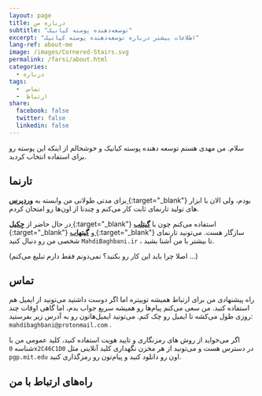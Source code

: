 ```yaml
---
layout: page
title: درباره من
subtitle: "توسعه‌دهنده پوسته کیانیک"
excerpt: "اطلاعات بیشتر درباره توسعه‌دهنده پوسته کیانیک"
lang-ref: about-me
image: /images/Cornered-Stairs.svg
permalink: /farsi/about.html
categories:
  - درباره
tags:
  -  تماس
  -  ارتباط
share:
  facebook: false
  twitter: false
  linkedin: false
---
```


سلام. من مهدی هستم توسعه دهنده پوسته کیانیک و خوشحالم از اینکه این پوسته رو برای استفاده انتخاب کردید.

## تارنما
برای مدتی طولانی من وابسته به [**وردپرس <i class="fab fa-wordpress-simple kianic-icon-wordpress" aria-hidden="true"></i>**](https://wordpress.org "وردپرس"){:target="_blank"} بودم، ولی الان با ابزار های تولید تارنمای ثابت کار می‌کنم و چندتا از اون‌ها رو امتحان کردم.

در حال حاضر از [**جِکیل <i class="simple-icons simple-icons-jekyll kianic-simple-icon-jekyll"></i>**](https://jekyllrb.com "تارنمای جِکیل"){:target="_blank"} استفاده می‌کنم چون با [**گیتلب <i class="fab fa-gitlab kianic-icon-gitlab" aria-hidden="true"></i>**](https://gitlab.com/pages "گیت‌لب"){:target="_blank"} و [**گیتهاب <i class="fab fa-github kianic-icon-github" aria-hidden="true"></i>**](https://pages.github.com "گیت‌هاب"){:target="_blank"} سازگار هست.
می‌تونید تارنمای شخصی من رو دنبال کنید `MahdiBaghbani.ir` <a href="https://MahdiBaghbani.ir" target="_blank"><i class="fa fa-globe-europe kianic-icon-globe" aria-hidden="true"></i></a> ، تا بیشتر با من آشنا بشید.

(اصلا چرا باید این کار رو بکنید؟ نمی‌دونم فقط دارم تبلیغ می‌کنم ...)

## تماس
راه پیشنهادی من برای ارتباط همیشه توییتره اما اگر دوست داشتید می‌تونید از ایمیل هم استفاده کنید. من سعی می‌کنم پیام‌ها رو همیشه سریع جواب بدم، اما گاهی اوقات چند روزی طول می‌کشه تا ایمیل رو چک کنم.
می‌تونید ایمیل‌هاتون رو به آدرس زیر بفرستید:
`mahdibaghbani@protonmail.com` <a href="mailto:{{ site.email }}" target="_blank"><i class="far fa-envelope kianic-icon-envelope" aria-hidden="true"></i></a>.

اگر می‌خواید از روش های رمزنگاری و تایید هویت استفاده کنید، کلید عمومی من با شناسه `0x2C46C1D0` <i class="fa fa-key kianic-icon-key" aria-hidden="true"></i> در دسترس هست و می‌تونید از هر مخزن نگهداری کلید آنلاینی مثل `pgp.mit.edu` اون رو دانلود کنید و پیام‌تون رو رمزگذاری کنید.

## راه‌های ارتباط با من

<a class= "kianic-icon" href="https://twitter.com/{{ site.twitter }}" target="_blank"><i class="fab fa-2x fa-twitter kianic-icon-twitter" aria-hidden="true"></i></a>
<a class= "kianic-icon" href="https://telegram.me/{{ site.telegram }}" target="_blank"><i class="fab fa-2x fa-telegram kianic-icon-telegram" aria-hidden="true"></i></a>
<a class= "kianic-icon" href="https://keybase.io/{{ site.keybase }}" target="_blank"><i class="fab fa-2x fa-keybase kianic-icon-twitter" aria-hidden="true"></i></a>
<a class= "kianic-icon" href="mailto:{{ site.email }}" target="_blank"><i class="far fa-2x fa-envelope kianic-icon-envelope" aria-hidden="true"></i></a>
